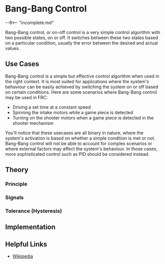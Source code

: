 # Bang-Bang Control

--8<-- "incomplete.md"

Bang-Bang control, or on-off control is a very simple control algorithm with two possible states, on or off. It switches between these two states based on a particular condition, usually the error between the desired and actual values.

## Use Cases
Bang-Bang control is a simple but effective control algorithm when used in the right context. It is most suited for applications where the system's behaviour can be easily achieved by switching the system on or off based on certain conditions. Here are some scenarios where Bang-Bang control may be used in FRC:

- Driving a set time at a constant speed
- Spinning the intake motors while a game piece is detected
- Turning on the shooter motors when a game piece is detected in the shooter mechanism

You'll notice that these usecases are all binary in nature, where the system's activation is based on whether a simple condition is met or not. Bang-Bang control will not be able to account for complex scenarios or where external factors may affect the system's behaviour. In those cases, more sophisticated control such as PID should be considered instead.

## Theory
### Principle


### Signals


### Tolerance (Hysteresis)


## Implementation


## Helpful Links
- [Wikipedia](https://en.wikipedia.org/wiki/Bang%E2%80%93bang_control)
